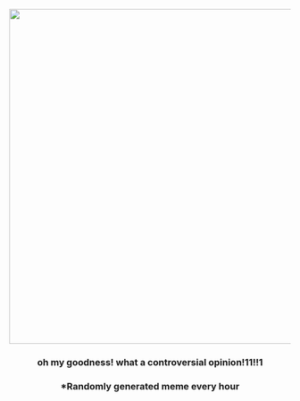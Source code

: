 <p align="center">
        <img src="https://i.redd.it/dfxz6ihuctx81.jpg" width="600" height="600">
        </p>
        <h3 align="center">oh my goodness! what a controversial opinion!11!!1</h3>
        <h3 align="center">*Randomly generated meme every hour</h3>
    